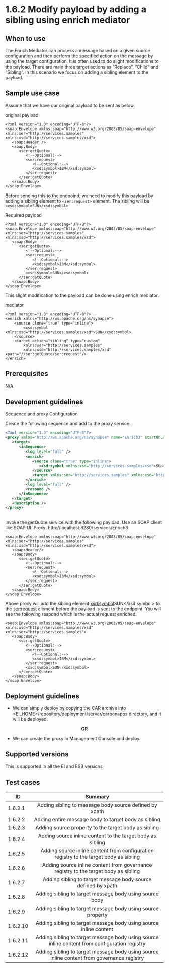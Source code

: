# 1.6.2 Modify payload by adding a sibling using enrich mediator

## When to use
The Enrich Mediator can process a message based on a given source configuration and then perform the specified action on the message by using the target configuration. It is often used to do slight modifications to the payload. There are main three target actions as “Replace”, “Child” and “Sibling”. In this scenario we focus on adding a sibling element to the payload. 


## Sample use case
Assume that we have our original payload to be sent as below. 

original payload
```
<?xml version="1.0" encoding="UTF-8"?>
<soap:Envelope xmlns:soap="http://www.w3.org/2003/05/soap-envelope" xmlns:ser="http://services.samples" xmlns:xsd="http://services.samples/xsd">
   <soap:Header />
   <soap:Body>
      <ser:getQuote>
         <!--Optional:-->
         <ser:request>
            <!--Optional:-->
            <xsd:symbol>IBM</xsd:symbol>
         </ser:request>
      </ser:getQuote>
   </soap:Body>
</soap:Envelope>
```

Before sending this to the endpoind, we need to modify this payload by adding a sibling element to ```<ser:request>``` element. The sibling will be ```<xsd:symbol>SUN</xsd:symbol>```

Required payload
```
<?xml version="1.0" encoding="UTF-8"?>
<soap:Envelope xmlns:soap="http://www.w3.org/2003/05/soap-envelope" xmlns:ser="http://services.samples" xmlns:xsd="http://services.samples/xsd">
   <soap:Body>
      <ser:getQuote>
         <!--Optional:-->
         <ser:request>
            <!--Optional:-->
            <xsd:symbol>IBM</xsd:symbol>
         </ser:request>
         <xsd:symbol>SUN</xsd:symbol>
      </ser:getQuote>
   </soap:Body>
</soap:Envelope>
```

This slight modification to the payload can be done using enrich mediator. 

mediator
```
<?xml version="1.0" encoding="UTF-8"?>
<enrich xmlns="http://ws.apache.org/ns/synapse">
    <source clone="true" type="inline">
        <xsd:symbol xmlns:xsd="http://services.samples/xsd">SUN</xsd:symbol>
    </source>
    <target action="sibling" type="custom"
        xmlns:ser="http://services.samples"
        xmlns:xsd="http://services.samples/xsd" xpath="//ser:getQuote/ser:request"/>
</enrich>
```

## Prerequisites
N/A

## Development guidelines

Sequence and proxy Configuration

Create the following sequence and add to the proxy service. 

```xml
<?xml version="1.0" encoding="UTF-8"?>
<proxy xmlns="http://ws.apache.org/ns/synapse" name="Enrich3" startOnLoad="true" statistics="disable" trace="disable" transports="http,https">
   <target>
      <inSequence>
         <log level="full" />
         <enrich>
            <source clone="true" type="inline">
               <xsd:symbol xmlns:xsd="http://services.samples/xsd">SUN</xsd:symbol>
            </source>
            <target xmlns:ser="http://services.samples" xmlns:xsd="http://services.samples/xsd" action="sibling" xpath="//ser:getQuote/ser:request" />
         </enrich>
         <log level="full" />
         <respond />
      </inSequence>
   </target>
   <description />
</proxy>
                                
```

Invoke the getQuote service with the following payload. Use an SOAP client like SOAP UI. 
Proxy: http://localhost:8280/services/Enrich3

```
<soap:Envelope xmlns:soap="http://www.w3.org/2003/05/soap-envelope" xmlns:ser="http://services.samples" xmlns:xsd="http://services.samples/xsd">
   <soap:Header/>
   <soap:Body>
      <ser:getQuote>
         <!--Optional:-->
         <ser:request>
            <!--Optional:-->
            <xsd:symbol>IBM</xsd:symbol>
         </ser:request>
      </ser:getQuote>
   </soap:Body>
</soap:Envelope>
```

Above proxy will add the sibling element <xsd:symbol>SUN</xsd:symbol> to the <ser:request> element before the payload is sent to the endpoint. You will see the following respond which is the actual request enriched.

```
<soap:Envelope xmlns:soap="http://www.w3.org/2003/05/soap-envelope" xmlns:xsd="http://services.samples/xsd" xmlns:ser="http://services.samples">
   <soap:Body>
      <ser:getQuote>
         <!--Optional:-->
         <ser:request>
            <!--Optional:-->
            <xsd:symbol>IBM</xsd:symbol>
         </ser:request>
         <xsd:symbol>SUN</xsd:symbol>
      </ser:getQuote>
   </soap:Body>
</soap:Envelope>
```

## Deployment guidelines

* We can simply deploy by copying the CAR archive into <EI_HOME>/repository/deployment/server/carbonapps directory, and it will be deployed.

<p align="center"><b> OR </b></p>

* We can create the proxy in Management Console and deploy.


## Supported versions
This is supported in all the EI and ESB versions

## Test cases

| ID        | Summary                                                                                                    |
| ----------|:---------------------------------------------------------------------------------------------------------: |
| 1.6.2.1   | Adding sibling to message body source defined by xpath                                                     |
| 1.6.2.2   | Adding entire message body to target body as sibling                                              		     |
| 1.6.2.3   | Adding source property to the target body as sibling                                                       |
| 1.6.2.4   | Adding source inline content to the target body as sibling                                                 |
| 1.6.2.5   | Adding source inline content from configuration registry to the target body as sibling                     |
| 1.6.2.6   | Adding source inline content from governance registry to the target body as sibling                        |
| 1.6.2.7   | Adding sibling to target message body source defined by xpath   						                               |
| 1.6.2.8   | Adding sibling to target message body using source body     											                         |
| 1.6.2.9   | Adding sibling to target message body using source property                                      				   |   
| 1.6.2.10  | Adding sibling to target message body using source inline content                                       	 |
| 1.6.2.11  | Adding sibling to target message body using source inline content from configuration registry              |
| 1.6.2.12  | Adding sibling to target message body using source inline content from governance registry                 |           
                     


